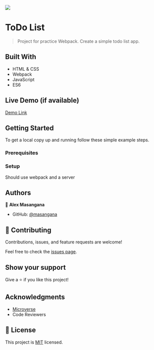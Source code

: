 ![](https://img.shields.io/badge/Microverse-blueviolet)

# ToDo List

> Project for practice Webpack. Create a simple todo list app.


## Built With

- HTML & CSS
- Webpack
- JavaScript
- ES6

## Live Demo (if available)

 [Demo Link](https://masangana.github.io/TodoList/)

## Getting Started


To get a local copy up and running follow these simple example steps.

### Prerequisites

### Setup
Should use webpack and a server


## Authors

👤 **Alex Masangana**

- GitHub: [@masangana](https://github.com/masanagna)
## 🤝 Contributing

Contributions, issues, and feature requests are welcome!

Feel free to check the [issues page](https://github.com/mavericks-db/todo-list/issues).

## Show your support

Give a ⭐️ if you like this project!

## Acknowledgments

- [Microverse](https://www.microverse.org/)
- Code Reviewers

## 📝 License

This project is [MIT](./MIT.md) licensed.
